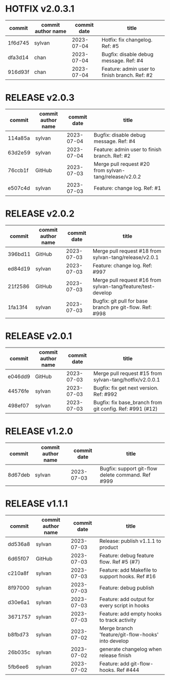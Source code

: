 # HOTFIX v2.0.3.1

| commit | commit author name | commit date | title |
| ---- | ---- | ---- | ---- |
| 1f6d745 | sylvan | 2023-07-04 | Hotfix: fix changelog. Ref: #5 |
| dfa3d14 | chan | 2023-07-04 | Bugfix: disable debug message. Ref: #4 |
| 916d93f | chan | 2023-07-04 | Feature: admin user to finish branch. Ref: #2 |

# RELEASE v2.0.3

| commit | commit author name | commit date | title |
| ---- | ---- | ---- | ---- |
| 114a85a | sylvan | 2023-07-04 | Bugfix: disable debug message. Ref: #4 |
| 63d2e59 | sylvan | 2023-07-04 | Feature: admin user to finish branch. Ref: #2 |
| 76ccb1f | GitHub | 2023-07-03 | Merge pull request #20 from sylvan-tang/release/v2.0.2 |
| e507c4d | sylvan | 2023-07-03 | Feature: change log. Ref: #1 |

# RELEASE v2.0.2

| commit | commit author name | commit date | title |
| ---- | ---- | ---- | ---- |
| 396bd11 | GitHub | 2023-07-03 | Merge pull request #18 from sylvan-tang/release/v2.0.1 |
| ed84d19 | sylvan | 2023-07-03 | Feature: change log. Ref: #997 |
| 21f2586 | GitHub | 2023-07-03 | Merge pull request #16 from sylvan-tang/feature/test-develop |
| 1fa13f4 | sylvan | 2023-07-03 | Bugfix: git pull for base branch pre git-flow. Ref: #998 |

# RELEASE v2.0.1

| commit | commit author name | commit date | title |
| ---- | ---- | ---- | ---- |
| e046dd9 | GitHub | 2023-07-03 | Merge pull request #15 from sylvan-tang/hotfix/v2.0.0.1 |
| 44576fe | sylvan | 2023-07-03 | Bugfix: fix get next version. Ref: #992 |
| 498ef07 | sylvan | 2023-07-03 | Bugfix: fix base_branch from git config. Ref: #991 (#12) |

# RELEASE v1.2.0

| commit | commit author name | commit date | title |
| ---- | ---- | ---- | ---- |
| 8d67deb | sylvan | 2023-07-03 | Bugfix: support git-flow delete command. Ref #999 |

# RELEASE v1.1.1

| commit | commit author name | commit date | title |
| ---- | ---- | ---- | ---- |
| dd536a8 | sylvan | 2023-07-03 | Release: publish v1.1.1 to product |
| 6d65f07 | GitHub | 2023-07-03 | Feature: debug feature flow. Ref #5 (#7) |
| c210a8f | sylvan | 2023-07-03 | Feature: add Makefile to support hooks. Ref #16 |
| 8f97000 | sylvan | 2023-07-03 | Feature: debug publish |
| d30e6a1 | sylvan | 2023-07-03 | Feature: add output for every script in hooks |
| 3671757 | sylvan | 2023-07-03 | Feature: add empty hooks to track activity |
| b8fbd73 | sylvan | 2023-07-02 | Merge branch 'feature/git-flow-hooks' into develop |
| 26b035c | sylvan | 2023-07-02 | generate changelog when release finish |
| 5fb6ee6 | sylvan | 2023-07-02 | Feature: add git-flow-hooks. Ref #444 |
